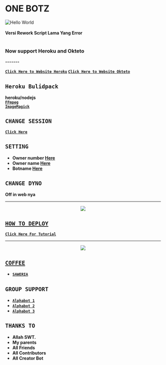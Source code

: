 # ONE BOTZ
<img src="https://www6.flamingtext.com/net-fu/proxy_form.cgi?&imageoutput=true&script=sketch-name&doScale=true&scaleWidth=1200&scaleHeight=800&fontsize=155&fillTextType=1&fillTextPattern=Warning&text=Hello!" alt="Hello World"/>
<br>
<br>
<strong>Versi Rework Script Lama Yang Error</stronv>
<br><br>
<h3>Now support Heroku and Okteto</h3>
-------

[`Click Here to Website Heroku`](https://heroku.com)
[`Click Here to Website Okteto`](https://okteto.com)
<br>
## `Heroku Bulidpack`

heroku/nodejs<br>
[`FFmpeg`](https://github.com/jonathanong/heroku-buildpack-ffmpeg-latest)<br>
[`ImageMagick`](https://github.com/DuckyTeam/heroku-buildpack-imagemagick)

## `CHANGE SESSION`

[`Click Here`](https://github.com/davidpangrib001/Hyzer-V3/edit/master/OneBotZ.json)

## `SETTING`

- Owner number [Here](https://github.com/zeeone-ofc/Alphab0t/blob/v15/settings.json#L1)
- Owner name [Here](https://github.com/zeeone-ofc/Alphab0t/blob/v15/settings.json#L1)
- Botname [Here](https://github.com/zeeone-ofc/Alphab0t/blob/v15/settings.json#L1)

## `CHANGE DYNO`

Off in web nya

----------

<p align="center">
  <a href="https://youtu.be/_CP2_1Yqauo"><img src="https://a.top4top.io/p_20888ybra1.jpg" />
</p>

## ```HOW TO DEPLOY```

[`Click Here For Tutorial`](https://youtu.be/5HgB__wARjM)<br>

----------

<p align="center">
  <a href="https://youtu.be/_CP2_1Yqauo"><img src="https://a.top4top.io/p_2081imvxm1.jpg" />
</p>


## ```COFFEE```

- [`SAWERIA`](https://saweria.co/zeeoneofc)

## ```GROUP SUPPORT```

- [`Alphabot 1`](https://chat.whatsapp.com/EU890BcXjyBDkNaUT5WmYV)
- [`Alphabot 2`](https://chat.whatsapp.com/E8NExJwIbhBJYzssfqJNsE)
- [`Alphabot 3`](https://chat.whatsapp.com/KCSqHTky1apG7ApePsfiPy)

## `THANKS TO`

- Allah SWT.
- My parents
- All Friends
- All Contributors
- All Creator Bot
